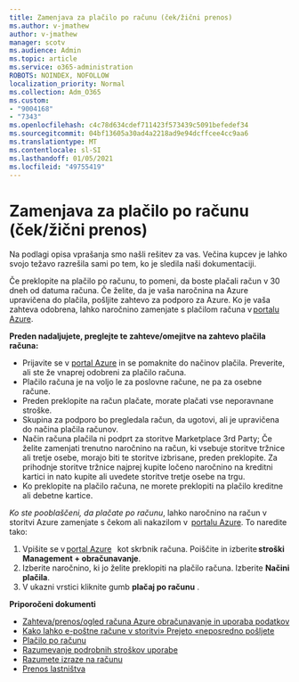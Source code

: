 ```yaml
---
title: Zamenjava za plačilo po računu (ček/žični prenos)
ms.author: v-jmathew
author: v-jmathew
manager: scotv
ms.audience: Admin
ms.topic: article
ms.service: o365-administration
ROBOTS: NOINDEX, NOFOLLOW
localization_priority: Normal
ms.collection: Adm_O365
ms.custom:
- "9004168"
- "7343"
ms.openlocfilehash: c4c78d634cdef711423f573439c5091befedef34
ms.sourcegitcommit: 04bf13605a30ad4a2218ad9e94dcffcee4cc9aa6
ms.translationtype: MT
ms.contentlocale: sl-SI
ms.lasthandoff: 01/05/2021
ms.locfileid: "49755419"
---
```

# <a name="switch-to-pay-by-invoice-chequewire-transfer"></a>Zamenjava za plačilo po računu (ček/žični prenos)

Na podlagi opisa vprašanja smo našli rešitev za vas. Večina kupcev je lahko svojo težavo razrešila sami po tem, ko je sledila naši dokumentaciji.

Če preklopite na plačilo po računu, to pomeni, da boste plačali račun v 30 dneh od datuma računa. Če želite, da je vaša naročnina na Azure upravičena do plačila, pošljite zahtevo za podporo za Azure. Ko je vaša zahteva odobrena, lahko naročnino zamenjate s plačilom računa v [portalu Azure](https://portal.azure.com/).

**Preden nadaljujete, preglejte te zahteve/omejitve na zahtevo plačila računa:**

- Prijavite se v [portal Azure](https://portal.azure.com/) in se pomaknite do načinov plačila. Preverite, ali ste že vnaprej odobreni za plačilo računa.
- Plačilo računa je na voljo le za poslovne račune, ne pa za osebne račune.
- Preden preklopite na račun plačate, morate plačati vse neporavnane stroške.
- Skupina za podporo bo pregledala račun, da ugotovi, ali je upravičena do načina plačila računov.
- Način računa plačila ni podprt za storitve Marketplace 3rd Party; Če želite zamenjati trenutno naročnino na račun, ki vsebuje storitve tržnice ali tretje osebe, morajo biti te storitve izbrisane, preden preklopite. Za prihodnje storitve tržnice najprej kupite ločeno naročnino na kreditni kartici in nato kupite ali uvedete storitve tretje osebe na trgu.
- Ko preklopite na plačilo računa, ne morete preklopiti na plačilo kreditne ali debetne kartice.

*Ko ste pooblaščeni, da plačate po računu*, lahko naročnino na račun v storitvi Azure zamenjate s čekom ali nakazilom v  [portalu Azure](https://portal.azure.com/).
To naredite tako:

1. Vpišite se v [portal Azure](https://portal.azure.com/)   kot skrbnik računa. Poiščite in izberite **stroški Management + obračunavanje**.
2. Izberite naročnino, ki jo želite preklopiti na plačilo računa. Izberite **Načini plačila**.
3. V ukazni vrstici kliknite gumb **plačaj po računu** .

**Priporočeni dokumenti**

- [Zahteva/prenos/ogled računa Azure obračunavanje in uporaba podatkov](https://docs.microsoft.com/azure/billing/billing-download-azure-invoice-daily-usage-date)
- [Kako lahko e-poštne račune v storitvi» Prejeto «neposredno pošljete](https://docs.microsoft.com/azure/billing/billing-download-azure-invoice-daily-usage-date)
- [Plačilo po računu](https://docs.microsoft.com/azure/billing/billing-how-to-pay-by-invoice)
- [Razumevanje podrobnih stroškov uporabe](https://docs.microsoft.com/azure/billing/billing-understand-your-bill)
- [Razumete izraze na računu](https://docs.microsoft.com/azure/billing/billing-understand-your-invoice)
- [Prenos lastništva](https://docs.microsoft.com/azure/billing/billing-subscription-transfer)
